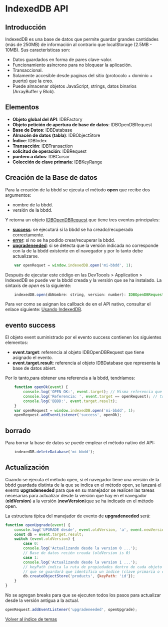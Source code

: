 # IndexedDB API
## Introducción
IndexedDB es una base de datos que permite guardar grandes cantidades (más de 250MB) de información al contrario que localStorage (2.5MB - 10MB). Sus características son:
- Datos guardados en forma de pares clave-valor.
- Funcionamiento asíncrono para no bloquear la aplicación.
- Transaccional.
- Solamente accesible desde paginas del sitio (protocolo + dominio + puerto) que la creo.
- Puede almacenar objetos JavaScript, strings, datos binarios (ArrayBuffer y Blob).

## Elementos

- **Objeto global del API**: IDBFactory
- **Objeto petición de apertura de base de datos**: IDBOpenDBRequest
- **Base de Datos**: IDBDatabase
- **Almacén de datos (tabla)**: IDBObjectStore
- **Índice**: IDBIndex
- **Transacción**: IDBTransaction
- **solicitud de operación**: IDBRequest
- **puntero a datos**: IDBCursor
- **Colección de clave primaria**: IDBKeyRange


## Creación de la Base de datos
Para la creación de la bbdd se ejecuta el método **open** que recibe dos argumentos:
- nombre de la bbdd.
- versión de la bbdd.

Y retorna un objeto [IDBOpenDBRequest](https://developer.mozilla.org/en-US/docs/Web/API/IDBOpenDBRequest) que tiene tres eventos principales:
- **[success](https://developer.mozilla.org/en-US/docs/Web/API/IDBRequest/success_event)**: se ejecutará si la bbdd se ha creado/recuperado correctamente.
- **[error](https://developer.mozilla.org/en-US/docs/Web/API/IDBRequest/error_event)**: si no se ha podido crear/recuperar la bbdd.
- **[upgradeneeded](https://developer.mozilla.org/en-US/docs/Web/API/IDBOpenDBRequest/upgradeneeded_event)**: si se detecta que la versión indicada no corresponde con la de la bbdd existente en el navegador y por lo tanto debe actualizarse.

```javascript
    var openRequet = window.indexedDB.open('mi-bbdd', 1);
```
Después de ejecutar este código en las DevToools > Application > IndexedDB se puede ver la bbdd creada y la versión que se ha instalado.
La sintaxis de *open* es la siguiente:
```javascript
    indexedDB.open(dbNombre: string, version: number): IDBOpenDBRequest
```
Para ver como se asignan los callback de  en el API nativo, consultar el enlace siguiente: [Usando IndexedDB](https://developer.mozilla.org/es/docs/IndexedDB-840092-dup/Usando_IndexedDB).

## evento success
El objeto event suministrado por el evento success contienen los siguientes elementos:
- **event.target**: referencia al objeto IDBOpenDBRequest que tiene asignado el evento.
- **event.target.result**: referencia al objeto IDBDatabase que representa la base de datos abiert.

Por lo tanto,para obtener una referencia a la bbdd, tendríamos:
```javascript
    function openOk(event) {
        console.log('OPEN OK:', event.target); // Misma referencia que openRequest.
        console.log('Referencia: ', event.target == openRequest); // true
        console.log('BBDD:', event.target.result);
    }
    var openRequest = window.indexedDB.open('mi-bbdd', 1);
    openRequest.addEventListener('success', openOk);
```

## borrado
Para borrar la base de datos se puede emplear el método nativo del API:
```javascript
    indexedDB.deleteDatabase('mi-bbdd');
```
## Actualización
Cuando se ejecuta el método open, si el navegador tiene una versión de la bbdd guardada distinta de la que se indica en el método open, se lanzará el evento **upgradeneeded** para que en su manejador se realicen las tareas necesarias para actualizar desde la versión que hay en el navegador (**oldVersion**) a la versión (**newVersion**)que se ha indicado en el método open.

La estructura típica del manejador de evento de **upgradeneeded** será:
```javascript
function openUpgrade(event) {
    console.log('UPGRADE desde', event.oldVersion, 'a', event.newVersion);
    const db = event.target.result;
    switch (event.oldVersion) {
        case 0:
        console.log('Actualizando desde la version 0 ...');
        // Base de datos recién creada (oldVersion is 0)
        case 1:
        console.log('Actualizando desde la version 1 ...');
        // keyPath indica la ruta de propiedades dentro de cada objeto
        // que se guardará que identifica un índice (clave primaria o clave de búsqueda)
        db.createObjectStore('products', {keyPath: 'id'});
    }
}
```

No se agregan breaks para que se ejecuten todos los pasos para actualizar desde la versión antigua a la actual.
```javascript
openRequest.addEventListener('upgradeneeded', openUpgrade);
```

[Volver al índice de temas](../../README.md)
